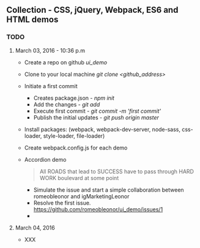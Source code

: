 ## Collection - CSS, jQuery, Webpack, ES6 and HTML demos

### TODO 

1.  March 03, 2016 - 10:36 p.m
	- Create a repo on github *ui_demo*
	- Clone to your local machine *git clone <github_address>*
	- Initiate a first commit
		* Creates package.json - *npm init* 
		* Add the changes - *git add*
		* Execute first commit - *git commit -m 'first commit'*
		* Publish the initial updates - *git push origin master*
	- Install packages:
		(webpack, webpack-dev-server, node-sass, css-loader, style-loader, file-loader)
	- Create webpack.config.js for each demo
	- Accordion demo
		> All ROADS that lead to SUCCESS have to pass through HARD WORK boulevard at some point

		* Simulate the issue and start a simple collaboration between romeobleonor and igMarketingLeonor
		* Resolve the first issue. https://github.com/romeobleonor/ui_demo/issues/1
		* 


2.  March 04, 2016
	- XXX